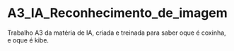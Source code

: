 # A3_IA_Reconhecimento_de_imagem
Trabalho A3 da matéria de IA, criada e treinada para saber oque é coxinha, e oque é kibe.
